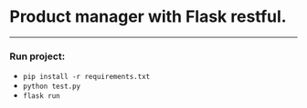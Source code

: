 # Product manager with Flask restful.

---
### Run project:
 - `pip install -r requirements.txt`
 - `python test.py`
 - `flask run`
